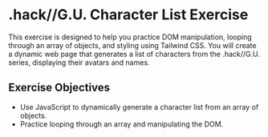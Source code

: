 # .hack//G.U. Character List Exercise

This exercise is designed to help you practice DOM manipulation, looping through an array of objects, and styling using Tailwind CSS. You will create a dynamic web page that generates a list of characters from the .hack//G.U. series, displaying their avatars and names.

## Exercise Objectives

- Use JavaScript to dynamically generate a character list from an array of objects.
- Practice looping through an array and manipulating the DOM.
